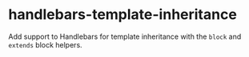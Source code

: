 # handlebars-template-inheritance
Add support to Handlebars for template inheritance with the `block` and `extends` block helpers.
